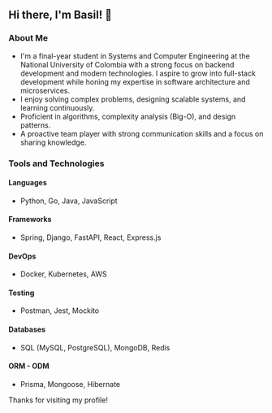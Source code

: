 ## Hi there, I'm Basil! 👋

### About Me
- I'm a final-year student in Systems and Computer Engineering at the National University of Colombia with a strong focus on backend development and modern technologies. I aspire to grow into full-stack development while honing my expertise in software architecture and microservices.
- I enjoy solving complex problems, designing scalable systems, and learning continuously.
- Proficient in algorithms, complexity analysis (Big-O), and design patterns.
- A proactive team player with strong communication skills and a focus on sharing knowledge.

### Tools and Technologies
#### Languages
- Python, Go, Java, JavaScript
#### Frameworks
- Spring, Django, FastAPI, React, Express.js
#### DevOps
- Docker, Kubernetes, AWS
#### Testing
- Postman, Jest, Mockito
#### Databases
- SQL (MySQL, PostgreSQL), MongoDB, Redis

#### ORM - ODM
- Prisma, Mongoose, Hibernate

Thanks for visiting my profile!
